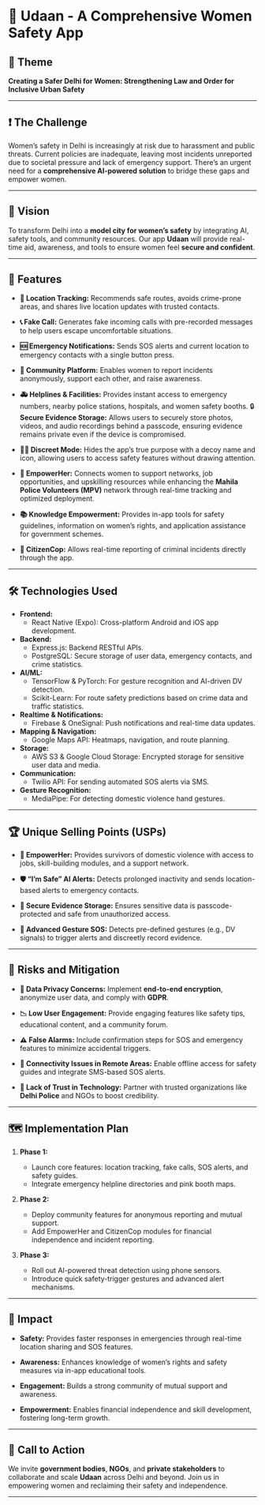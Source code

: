 # 🚨 Udaan - A Comprehensive Women Safety App

## 🌟 Theme
**Creating a Safer Delhi for Women: Strengthening Law and Order for Inclusive Urban Safety**

---

## ❗ The Challenge
Women’s safety in Delhi is increasingly at risk due to harassment and public threats. Current policies are inadequate, leaving most incidents unreported due to societal pressure and lack of emergency support. There’s an urgent need for a **comprehensive AI-powered solution** to bridge these gaps and empower women.

---

## 🎯 Vision
To transform Delhi into a **model city for women’s safety** by integrating AI, safety tools, and community resources. Our app **Udaan** will provide real-time aid, awareness, and tools to ensure women feel **secure and confident**.

---

## 🚀 Features
- **📍 Location Tracking:**
  Recommends safe routes, avoids crime-prone areas, and shares live location updates with trusted contacts.
- **📞 Fake Call:**
  Generates fake incoming calls with pre-recorded messages to help users escape uncomfortable situations.
- **🆘 Emergency Notifications:**
  Sends SOS alerts and current location to emergency contacts with a single button press.
- **👥 Community Platform:**
  Enables women to report incidents anonymously, support each other, and raise awareness.
- **🚑 Helplines & Facilities:**
  Provides instant access to emergency numbers, nearby police stations, hospitals, and women safety booths.
  🔒 **Secure Evidence Storage:**
  Allows users to securely store photos, videos, and audio recordings behind a passcode, ensuring evidence remains private even if the device is compromised.

- **🕵️‍♀️ Discreet Mode:**
  Hides the app’s true purpose with a decoy name and icon, allowing users to access safety features without drawing attention.

- **💼 EmpowerHer:**
  Connects women to support networks, job opportunities, and upskilling resources while enhancing the **Mahila Police Volunteers (MPV)** network through real-time tracking and optimized deployment.

- **📚 Knowledge Empowerment:**
  Provides in-app tools for safety guidelines, information on women’s rights, and application assistance for government schemes.

- **📢 CitizenCop:**
  Allows real-time reporting of criminal incidents directly through the app.

---

## 🛠️ Technologies Used

- **Frontend:**
  - React Native (Expo): Cross-platform Android and iOS app development.
- **Backend:**
  - Express.js: Backend RESTful APIs.
  - PostgreSQL: Secure storage of user data, emergency contacts, and crime statistics.
- **AI/ML:**
  - TensorFlow & PyTorch: For gesture recognition and AI-driven DV detection.
  - Scikit-Learn: For route safety predictions based on crime data and traffic statistics.
- **Realtime & Notifications:**
  - Firebase & OneSignal: Push notifications and real-time data updates.
- **Mapping & Navigation:**
  - Google Maps API: Heatmaps, navigation, and route planning.
- **Storage:**
  - AWS S3 & Google Cloud Storage: Encrypted storage for sensitive user data and media.
- **Communication:**
  - Twilio API: For sending automated SOS alerts via SMS.
- **Gesture Recognition:**
  - MediaPipe: For detecting domestic violence hand gestures.

---

## 🏆 Unique Selling Points (USPs)

- **💪 EmpowerHer:**
  Provides survivors of domestic violence with access to jobs, skill-building modules, and a support network.

- **🛡️ “I’m Safe” AI Alerts:**
  Detects prolonged inactivity and sends location-based alerts to emergency contacts.

- **🔏 Secure Evidence Storage:**
  Ensures sensitive data is passcode-protected and safe from unauthorized access.

- **🤚 Advanced Gesture SOS:**
  Detects pre-defined gestures (e.g., DV signals) to trigger alerts and discreetly record evidence.

---

## 🚧 Risks and Mitigation

- **🔐 Data Privacy Concerns:**
  Implement **end-to-end encryption**, anonymize user data, and comply with **GDPR**.

- **📉 Low User Engagement:**
  Provide engaging features like safety tips, educational content, and a community forum.

- **⚠️ False Alarms:**
  Include confirmation steps for SOS and emergency features to minimize accidental triggers.

- **📶 Connectivity Issues in Remote Areas:**
  Enable offline access for safety guides and integrate SMS-based SOS alerts.

- **🤔 Lack of Trust in Technology:**
  Partner with trusted organizations like **Delhi Police** and NGOs to boost credibility.

---

## 🗺️ Implementation Plan

1. **Phase 1:**
   - Launch core features: location tracking, fake calls, SOS alerts, and safety guides.
   - Integrate emergency helpline directories and pink booth maps.

2. **Phase 2:**
   - Deploy community features for anonymous reporting and mutual support.
   - Add EmpowerHer and CitizenCop modules for financial independence and incident reporting.

3. **Phase 3:**
   - Roll out AI-powered threat detection using phone sensors.
   - Introduce quick safety-trigger gestures and advanced alert mechanisms.

---

## 🌟 Impact

- **Safety:**
  Provides faster responses in emergencies through real-time location sharing and SOS features.

- **Awareness:**
  Enhances knowledge of women’s rights and safety measures via in-app educational tools.

- **Engagement:**
  Builds a strong community of mutual support and awareness.

- **Empowerment:**
  Enables financial independence and skill development, fostering long-term growth.

---

## 🤝 Call to Action

We invite **government bodies**, **NGOs**, and **private stakeholders** to collaborate and scale **Udaan** across Delhi and beyond. Join us in empowering women and reclaiming their safety and independence.

---
